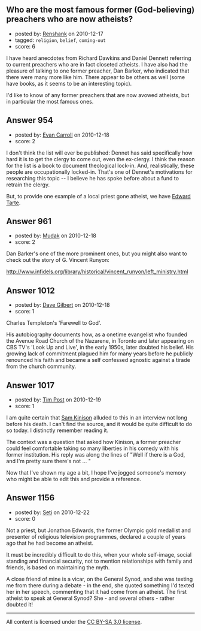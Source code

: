 ## Who are the most famous former (God-believing) preachers who are now atheists?

- posted by: [Renshank](https://stackexchange.com/users/-1/162-renshank) on 2010-12-17
- tagged: `religion`, `belief`, `coming-out`
- score: 6

I have heard anecdotes from Richard Dawkins and Daniel Dennett referring to current preachers who are in fact closeted atheists. I have also had the pleasure of talking to one former preacher, Dan Barker, who indicated that there were many more like him. There appear to be others as well (some have books, as it seems to be an interesting topic).

I'd like to know of any former preachers that are now avowed atheists, but in particular the most famous ones.


## Answer 954

- posted by: [Evan Carroll](https://stackexchange.com/users/-1/5-evan-carroll) on 2010-12-18
- score: 2

I don't think the list will ever be published: Dennet has said specifically how hard it is to get the clergy to come out, even the ex-clergy. I think the reason for the list is a book to document theological lock-in. And, realistically, these people are occupationally locked-in. That's one of Dennet's motivations for researching this topic -- I believe he has spoke before about a fund to retrain the clergy.

But, to provide one example of a local priest gone atheist, we have [Edward Tarte](http://edwardtarte.blogspot.com/).


## Answer 961

- posted by: [Mudak](https://stackexchange.com/users/-1/205-mudak) on 2010-12-18
- score: 2

Dan Barker's one of the more prominent ones, but you might also want to check out the story of G. Vincent Runyon:

http://www.infidels.org/library/historical/vincent_runyon/left_ministry.html


## Answer 1012

- posted by: [Dave Gilbert](https://stackexchange.com/users/-1/238-dave-gilbert) on 2010-12-18
- score: 1

Charles Templeton's 'Farewell to God'.  

His autobiography documents how, as a onetime evangelist who founded the Avenue Road Church of the Nazarene, in Toronto and later appearing on CBS TV's 'Look Up and Live', in the early 1950s, later doubted his belief.  His growing lack of commitment plagued him for many years before he publicly renounced his faith and became a self confessed agnostic against a tirade from the church community.


## Answer 1017

- posted by: [Tim Post](https://stackexchange.com/users/-1/208-tim-post) on 2010-12-19
- score: 1

<p>I am quite certain that <a href="http://en.wikipedia.org/wiki/Sam_Kinison" rel="nofollow">Sam Kinison</a> alluded to this in an interview not long before his death. I can't find the source, and it would be quite difficult to do so today. I distinctly remember reading it.</p>

<p>The context was a question that asked how Kinison, a former preacher could feel comfortable taking so many liberties in his comedy with his former institution. His reply was along the lines of "Well if there is a God, and I'm pretty sure there's not ... "</p>

<p>Now that I've shown my age a bit, I hope I've jogged someone's memory who might be able to edit this and provide a reference.</p>



## Answer 1156

- posted by: [Seti](https://stackexchange.com/users/-1/247-seti) on 2010-12-22
- score: 0

Not a priest, but Jonathon Edwards, the former Olympic gold medallist and presenter of religious television programmes, declared a couple of years ago that he had become an atheist. 

It must be incredibly difficult to do this, when your whole self-image, social standing and financial security, not to mention relationships with family and friends, is based on maintaining the myth. 

A close friend of mine is a vicar, on the General Synod, and she was texting me from there during a debate - in the end, she quoted something I'd texted her in her speech, commenting that it had come from an atheist. The first atheist to speak at General Synod? She - and several others - rather doubted it!



---

All content is licensed under the [CC BY-SA 3.0 license](https://creativecommons.org/licenses/by-sa/3.0/).
